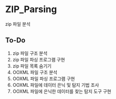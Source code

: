 # ZIP_Parsing
zip 파일 분석

## To-Do
1. zip 파일 구조 분석
2. zip 파일 파싱 프로그램 구현
3. zip 파일 목록 숨기기
4. OOXML 파일 구조 분석
5. OOXML 파일 파싱 프로그램 구현
6. OOXML 파일에 데이터 은닉 및 탐지 기법 조사
7. OOXML 파일에 은닉한 데이터를 찾는 탐지 도구 구현
